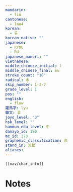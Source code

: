 ```yaml
---
mandarin:
  - liú
cantonese:
  - lau4
korean:
  - 류
korean_native: ""
japanese:
  - RYUU
  - RU
japanese_nanori: ""
vietnamese:
middle_chinese_initial: l
middle_chinese_final: ɨu
stroke_count: "10"
radical: 水
skip_number: 1-3-7
grade_level: 1
pos: ""
english:
  - flow
羅馬字: lyu
韓文: 류
joyo_level: "3"
hsk_level: ""
hanmun_edu_level: 中
danayo_id: 180
mc_id: 373
graphemic_classification: 㐬
stand_in: 流動
aliases:
---
```

```meta-bind-embed
[[nav/char_info]]
```

# Notes
